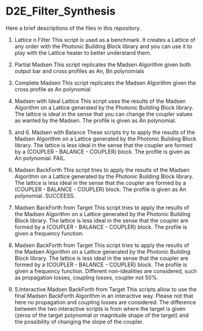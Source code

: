 # D2E_Filter_Synthesis
Here a brief descriptions of the files in this repository.
1. Lattice n Filter
   This script is used as a benchmark. It creates a Lattice of any order with the Photonic Building Block library and you can use it to play with the 
   Lattice heater to better understand them. 
   
2. Partial Madsen
   This script replicates the Madsen Algorithm given both output bar and cross profiles as An, Bn polynomials
   
3. Complete Madsen
   This script replicates the Madsen Algorithm given the cross profile as An polynomial
   
4. Madsen with Ideal Lattice
   This script uses the results of the Madsen Algorithm on a Lattice generated by the Photonic Building Block library. The lattice is ideal in the sense that
   you can change the coupler values as wanted by the Madsen. The profile is given as An polynomial.
   
5. and 6. Madsen with Balance
   These scripts try to apply the results of the Madsen Algorithm on a Lattice generated by the Photonic Building Block library. The lattice is less ideal in      the sense that the coupler are formed by a (COUPLER - BALANCE - COUPLER) block. The profile is given as An polynomial. FAIL.
   
7. Madsen BackForth
   This script tries to apply the results of the Madsen Algorithm on a Lattice generated by the Photonic Building Block library. The lattice is less ideal in      the sense that the coupler are formed by a (COUPLER - BALANCE - COUPLER) block. The profile is given as An polynomial. SUCCEESS.
   
8. Madsen BackForth from Target
   This script tries to apply the results of the Madsen Algorithm on a Lattice generated by the Photonic Building Block library. The lattice is less ideal in      the sense that the coupler are formed by a (COUPLER - BALANCE - COUPLER) block. The profile is given a frequency function.
   
   
9. Madsen BackForth from Target
   This script tries to apply the results of the Madsen Algorithm on a Lattice generated by the Photonic Building Block library. The lattice is less ideal in      the sense that the coupler are formed by a (COUPLER - BALANCE - COUPLER) block. The profile is given a frequency function. Different non-idealities are          considered, such as propagation losses, coupling losses, coupler not 50%.
   
   
9. 5.Interactive Madsen BackForth from Target
    This scripts allow to use the final Madsen BackForth Algorithm in an interactive way. Please not that here no propagation and coupling losses are               considered. The difference between the two interactive scripts is from where the target is given (zeros of the target polynomial or magnitude shape of the
    target) and the possibility of changing the slope of the coupler.
    
